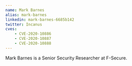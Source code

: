 ```yaml
---
name: Mark Barnes
alias: mark-barnes
linkedin: mark-barnes-6685b142
twitter: Incanus
cves:
    - CVE-2020-10886
    - CVE-2020-10887
    - CVE-2020-10888
---
```

Mark Barnes is a Senior Security Researcher at F-Secure.
